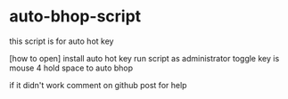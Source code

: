 # auto-bhop-script
this script is for auto hot key

[how to open]
install auto hot key
run script as administrator
toggle key is mouse 4
hold space to auto bhop

if it didn't work comment on github post for help
